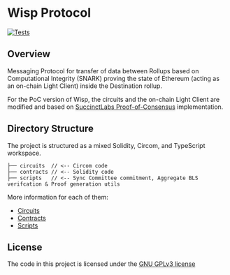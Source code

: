 # Wisp Protocol

[![Tests](https://github.com/LimeChain/wisp-protocol/actions/workflows/ci.yml/badge.svg?branch=main)](https://github.com/LimeChain/crc-protocol/actions/workflows/ci.yml)

## Overview

Messaging Protocol for transfer of data between Rollups based on Computational Integrity (SNARK) proving the
state of Ethereum (acting as an on-chain Light Client) inside the Destination rollup.

For the PoC version of Wisp, the circuits and the on-chain Light Client are modified and based
on [SuccinctLabs Proof-of-Consensus](https://github.com/succinctlabs/eth-proof-of-consensus) implementation.

## Directory Structure

The project is structured as a mixed Solidity, Circom, and TypeScript workspace.

```
├── circuits  // <-- Circom code
├── contracts // <-- Solidity code
├── scripts   // <-- Sync Committee commitment, Aggregate BLS verifcation & Proof generation utils
```

More information for each of them:
- [Circuits](./circuits/README.md)
- [Contracts](./contracts/README.md)
- [Scripts](./scripts/README.md)

## License

The code in this project is licensed under the [GNU GPLv3 license](LICENSE)
